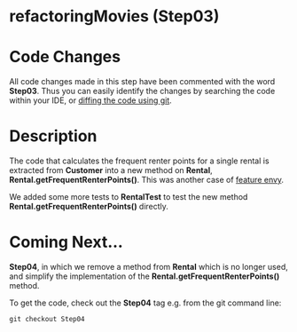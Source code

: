 refactoringMovies (Step03)
==========================

# Code Changes

All code changes made in this step have been commented with the
word **Step03**. Thus you can easily identify the changes by searching the code within your IDE, or [diffing the code using git](http://stackoverflow.com/questions/1552340/show-all-changed-files-between-two-git-commits).

# Description

The code that calculates the frequent renter points for a single rental is extracted from **Customer** into a new method on **Rental**, **Rental.getFrequentRenterPoints()**. This was another case of [feature envy](http://sourcemaking.com/refactoring/feature-envy).

We added some more tests to **RentalTest** to test the new method **Rental.getFrequentRenterPoints()** directly.

Coming Next...
==============

**Step04**, in which we remove a method from **Rental** which is no longer used, and simplify the implementation of the **Rental.getFrequentRenterPoints()** method.

To get the code, check out the **Step04** tag e.g. from the git command line:

    git checkout Step04